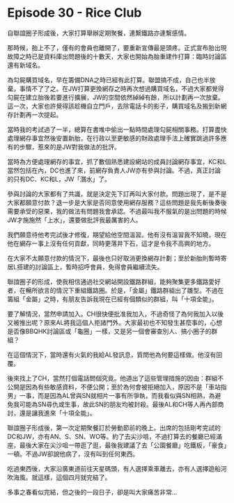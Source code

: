 # Episode 30 - Rice Club

自聯誼圈子形成後，大家打算舉辦定期聚餐，連繫鐵路亦連繫感情。

那時候，胎上不了，僅有的會員也離開了，要重新宣傳最是頭疼。正式宣布胎出現故障之時已是資料庫出問題後的十數天，大家也開始為胎重建作打算：臨時討論區還有新域名。

為勾屍購買域名，早在籌備DNA之時已經有此打算。聯盟搞不成，自己也半放棄，事情不了了之。在JW打算更換網存之時再次想過購買域名，不過大家都覺得勾屍在建立胎後若要進行擴展，JW的空間依然綽綽有餘，所以計劃再一次放棄。這一次，大家也許覺得該趁機自立門戶，去除電話卡的影子，購買域名及搬到新網存計劃再一次提起。

當時我的考試過了一半，總算在書堆中偷出一點時間處理勾屍相關事務。打算盡快處理網存事宜然後安置新胎，在行政以至更敏感的財政處理手法上確實跳過許多應有的步驟，惹來的是JW對我做法的批評。

當時為方便處理網存的事宜，抓了數個熟悉建設網站的成員討論網存事宜，KC和L當然包括在內，DC也進了來，前網存負責人JW亦有參與討論。不過，真正討論的只有DC、KC和L，JW「潛水」了。

參與討論的大家都有了共識，就是決定先下訂再叫大家付款。問題出現了，是不是大家都願意付款？退一步是大家是否同意使用網存服務？這些問題是我先斬後奏後需要承受的惡果，我的做法有問題我會承認。不過最叫我不服氣的是出問題的時候JW才施施然「上水」，還要做批評我最厲害的人。

我們願意待他考完試後才修復，期望給他空間溫習。他有沒有溫習我不知曉，現在他在網存一事上沒有任何貢獻，同時更落井下石，這才是令我不高興的地方。

在大家不太願意付款的情況下，最後也只好取消更換網存計劃；至於新胎則暫時寄居L搭建的討論區上，暫時招呼會員，免得會員繼續流失。

聯誼圈子的形成，使我相信通過社交網站開設鐵路群組，能夠聚集更多鐵路愛好者，在暢所欲言的情況下重組鐵路圈。於是，「金屬」鐵路群組出了雛型。不過在籌組「金屬」之時，有朋友告訴我現在已經有個類似的群組，叫「十項全能」。

要了解情況，當然申請加入。CH很快便批准我加入，不過奇怪了為何我加入以後又被推出呢？原來AL將我這個人拒諸門外。大家最初也不知發生甚麼事的，心想是否像BBQHK討論區或「龜圈」一樣，又是另一個會審查別人、搞小圈子的群組？

在這個情況下，當時還有火氣的我給AL發訊息，質問他為何要這樣做。他沒有回覆。

後來找上了CH，當然打個電話問個究竟。他道出了這些管理措施的因由：群組不公開是因為有些敏感資料，不便公開；至於為何會被拒絕加入，原因不是「車站指男」一事，而是因為AL曾與SN就相片一事有所爭執，而我看似與SN相熟，為避免我可能為SN尋仇或生事，故此SN的朋友均被封殺。最後AL和CH等人再內部商討，還是讓我進來「十項全能」。

聯誼圈子形成後，第一次定期聚餐訂於勞動節前的晚上。出席的包括剛考完試的DC和JW，亦有AN、S、SN、WO等。約了去尖沙咀，不過打算去的餐廳已經滿座，最後大家在尖沙咀一帶逛了逛，最後我建議了去「公園餐廳」吃鐵板，「豪食」一頓。不過JW卻說他病了，沒有叫到任何東西。

吃過東西後，大家沿廣東道前往天星碼頭，有人選擇乘車離去，亦有人選擇遊船河吹海風。就這樣，這個四月就完結了。

多事之春看似完結，但之後的一段日子，卻是叫大家痛苦非常…

